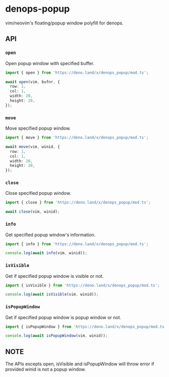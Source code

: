# denops-popup

vim/neovim's floating/popup window polyfill for denops.

## API

### `open`

Open popup window with specified buffer.

```typescript
import { open } from 'https://deno.land/x/denops_popup/mod.ts';

await open(vim, bufnr, {
  row: 1,
  col: 1,
  width: 20,
  height: 20,
});
```

### `move`

Move specified popup window.

```typescript
import { move } from 'https://deno.land/x/denops_popup/mod.ts';

await move(vim, winid, {
  row: 1,
  col: 1,
  width: 20,
  height: 20,
});
```

### `close`

Close specified popup window.

```typescript
import { close } from 'https://deno.land/x/denops_popup/mod.ts';

await close(vim, winid);
```

### `info`

Get specified popup window's information.

```typescript
import { info } from 'https://deno.land/x/denops_popup/mod.ts';

console.log(await info(vim, winid));
```

### `isVisible`

Get if specified popup window is visible or not.

```typescript
import { isVisible } from 'https://deno.land/x/denops_popup/mod.ts';

console.log(await isVisible(vim, winid));
```

### `isPopupWindow`

Get if specified popup window is popup window or not.

```typescript
import { isPopupWindow } from 'https://deno.land/x/denops_popup/mod.ts';

console.log(await isPopupWindow(vim, winid));
```

## NOTE

The APIs excepts open, isVisible and isPopupWindow will throw error if provided winid is not a popup window.

